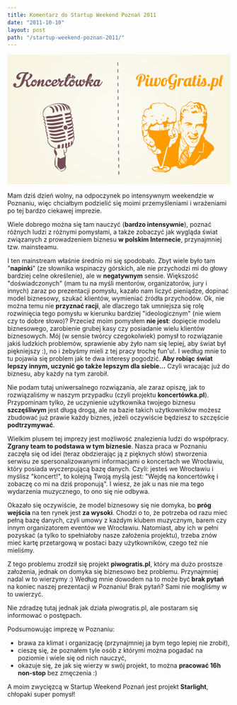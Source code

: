 ```yaml
---
title: Komentarz do Startup Weekend Poznań 2011
date: "2011-10-10"
layout: post
path: "/startup-weekend-poznan-2011/"
---
```


![nasze loga](./swpoz-01.png)

Mam dziś dzień wolny, na odpoczynek po intensywnym weekendzie w  Poznaniu, więc chciałbym podzielić się moimi przemyśleniami i wrażeniami  po tej bardzo ciekawej imprezie.

Wiele dobrego można się tam  nauczyć (<strong>bardzo intensywnie</strong>), poznać różnych ludzi z różnymi pomysłami, a  także zobaczyć jak wygląda świat związanych z prowadzeniem biznesu <strong>w  polskim Internecie</strong>, przynajmniej tzw. mainsteamu.

I ten mainstream  właśnie średnio mi się spodobało. Zbyt wiele było tam "<strong>napinki</strong>" (ze  słownika wspinaczy górskich, ale nie przychodzi mi do głowy bardziej  celne określenie), ale w <strong>negatywnym</strong> sensie. Większość "doświadczonych"  (mam tu na myśli mentorów, organizatorów, jury i innych) zaraz po  prezentacji pomysłu, kazało nam liczyć pieniądze, dopinać model  biznesowy, szukać klientów, wymieniać źródła przychodów. Ok, nie można  temu nie <strong>przyznać racji</strong>, ale dlaczego tak umniejsza się rolę rozwinięcia  tego pomysłu w kierunku bardziej "ideologicznym" (nie wiem czy to dobre  słowo)? Przecież moim pomysłem <strong>nie jest</strong>:  dopięcie modelu biznesowego, zarobienie grubej kasy czy posiadanie  wielu klientów biznesowych. Mój (w sensie twórcy czegokolwiek) pomysł to  rozwiązanie jakiś ludzkich problemów, sprawienie aby żyło nam się  lepiej, aby świat był piękniejszy :), no i żebyśmy mieli z tej pracy trochę fun'u!. I według mnie to tu pojawia się  problem jak te dwa interesy pogodzić. <strong>Aby robiąc świat lepszy innym,  uczynić go także lepszym dla siebie...</strong> Czyli wracając już do biznesu,  aby każdy na tym zarobił.

Nie podam tutaj uniwersalnego  rozwiązania, ale zaraz opiszę, jak to rozwiązaliśmy w naszym przypadku  (czyli projektu <strong>koncertówka.pl</strong>). Przypominam tylko, że uczynienie  użytkownika twojego biznesu <strong>szczęśliwym</strong> jest długą drogą, ale na bazie  takich użytkowników możesz zbudować już prawie każdy biznes, jeżeli  oczywiście będziesz to szczęście <strong>podtrzymywać</strong>.

Wielkim plusem tej  imprezy jest możliwość znalezienia ludzi do współpracy. <strong>Zgrany team to  podstawa w tym biznesie</strong>. Nasza praca w Poznaniu zaczęła się od idei  (teraz obdzierając ją z pięknych słów) stworzenia serwisu ze  spersonalizowanymi informacjami o koncertach we Wrocławiu, który posiada  wyczerpującą bazę danych. Czyli: jesteś we Wrocławiu i myślisz  "koncert!", to kolejną Twoją myślą jest: "Wejdę na koncertówkę i zobaczę  co mi na dziś proponują". I wiesz, że jak u nas nie ma tego wydarzenia  muzycznego, to ono się nie odbywa.

Okazało się oczywiście, że model  biznesowy się nie domyka, bo <strong>próg wejścia</strong> na ten rynek jest <strong>za wysoki</strong>.  Chodzi o to, że potrzeba od razu mieć pełną bazę danych, czyli umowy z  każdym klubem muzycznym, barem czy innym organizatorem eventów we  Wrocławiu. Natomiast, aby ich w pełni pozyskać (a tylko to spełniałoby  nasze założenia projektu), trzeba znów mieć kartę przetargową w postaci  bazy użytkowników, czego też nie mieliśmy.

Z tego problemu zrodził  się projekt <strong>piwogratis.pl</strong>, który ma dużo prostsze założenia, jednak on  domyka się biznesowo bez problemu. Przynajmniej nadal w to wierzymy :)  Według mnie dowodem na to może być<strong> brak pytań</strong> na koniec naszej  prezentacji w Poznaniu! Brak pytań? Sami nie mogliśmy w to uwierzyć.

Nie zdradzę tutaj jednak jak działa piwogratis.pl, ale postaram się informować o postępach.

Podsumowując imprezę w Poznaniu:

- brawa za klimat i organizację (przynajmniej ja bym tego lepiej nie zrobił),
- cieszę się, że poznałem tyle osób z którymi można pogadać na poziomie i wiele się od nich nauczyć,
- okazuje się, że jak się wierzy w swój projekt, to można <strong>pracować 16h non-stop</strong> bez zmęczenia :)

A moim zwycięzcą w Startup Weekend Poznań jest projekt <strong>Starlight</strong>, chłopaki super pomysł!

